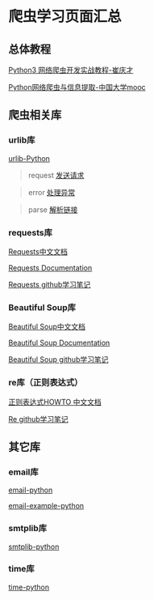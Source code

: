 # 爬虫学习页面汇总

## 总体教程

[Python3 网络爬虫开发实战教程-崔庆才](https://cuiqingcai.com/5052.html)

[Python网络爬虫与信息提取-中国大学mooc](https://www.icourse163.org/learn/BIT-1001870001?tid=1461946455#/learn/content)

## 爬虫相关库

### urlib库

[urlib-Python](https://docs.python.org/3/library/urllib.html)

>request
[发送请求](https://cuiqingcai.com/5500.html)

>error
[处理异常](https://cuiqingcai.com/5505.html)

>parse
[解析链接](https://cuiqingcai.com/5508.html)


### requests库

[Requests中文文档](https://2.python-requests.org/zh_CN/latest/user/quickstart.html)

[Requests Documentation](https://requests.readthedocs.io/_/downloads/en/master/pdf/)

[Requests github学习笔记](https://github.com/penny-glo/pythonstudy-records/blob/main/study%20web%20crawler/request-mooc.md)


### Beautiful Soup库

[Beautiful Soup中文文档](https://beautifulsoup.readthedocs.io/zh_CN/v4.4.0/)

[Beautiful Soup Documentation](https://readthedocs.org/projects/beautiful-soup-4/downloads/pdf/latest/)

[Beautiful Soup github学习笔记](https://github.com/penny-glo/pythonstudy-records/blob/main/study%20web%20crawler/BeautifulSoup-mooc.md)


### re库（正则表达式）

[正则表达式HOWTO 中文文档](https://docs.python.org/zh-cn/3/howto/regex.html#regex-howto)

[Re github学习笔记](https://github.com/penny-glo/pythonstudy-records/blob/main/study%20web%20crawler/re-mooc.md)

##  其它库

### email库

[email-python](https://docs.python.org/3/library/email.html)

[email-example-python](https://docs.python.org/3/library/email.examples.html)

### smtplib库

[smtplib-python](https://docs.python.org/3/library/smtplib.html)

### time库

[time-python](https://docs.python.org/zh-cn/3/library/time.html)
